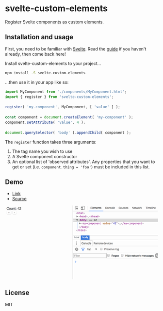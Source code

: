 # svelte-custom-elements

Register Svelte components as custom elements.


## Installation and usage

First, you need to be familiar with [Svelte](https://svelte.technology). Read the [guide](https://svelte.technology/guide) if you haven't already, then come back here!

Install svelte-custom-elements to your project...

```bash
npm install -S svelte-custom-elements
```

...then use it in your app like so:

```js
import MyComponent from './components/MyComponent.html';
import { register } from 'svelte-custom-elements';

register( 'my-component', MyComponent, [ 'value' ] );

const component = document.createElement( 'my-component' );
component.setAttribute( 'value', 4 );

document.querySelector( 'body' ).appendChild( component );
```

The `register` function takes three arguments:

1. The tag name you wish to use
2. A Svelte component constructor
3. An optional list of 'observed attributes'. Any properties that you want to get or set (i.e. `component.thing = 'foo'`) must be included in this list.


## Demo

* [Link](https://svelte-custom-elements.surge.sh/)
* [Source](https://github.com/sveltejs/svelte-custom-elements/tree/master/demo)

![svelte-custom-elements demo](demo/demo.gif)


## License

MIT